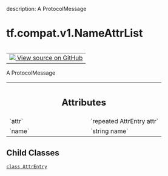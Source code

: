 description: A ProtocolMessage

<div itemscope itemtype="http://developers.google.com/ReferenceObject">
<meta itemprop="name" content="tf.compat.v1.NameAttrList" />
<meta itemprop="path" content="Stable" />
<meta itemprop="property" content="AttrEntry"/>
</div>

# tf.compat.v1.NameAttrList

<!-- Insert buttons and diff -->

<table class="tfo-notebook-buttons tfo-api nocontent" align="left">
<td>
  <a target="_blank" href="https://github.com/tensorflow/tensorflow/blob/r2.4/tensorflow/core/framework/attr_value.proto">
    <img src="https://www.tensorflow.org/images/GitHub-Mark-32px.png" />
    View source on GitHub
  </a>
</td>
</table>



A ProtocolMessage

<!-- Placeholder for "Used in" -->




<!-- Tabular view -->
 <table class="responsive fixed orange">
<colgroup><col width="214px"><col></colgroup>
<tr><th colspan="2"><h2 class="add-link">Attributes</h2></th></tr>

<tr>
<td>
`attr`
</td>
<td>
`repeated AttrEntry attr`
</td>
</tr><tr>
<td>
`name`
</td>
<td>
`string name`
</td>
</tr>
</table>



## Child Classes
[`class AttrEntry`](../../../tf/compat/v1/NameAttrList/AttrEntry.md)

